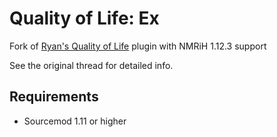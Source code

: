 # Quality of Life: Ex

Fork of [Ryan's Quality of Life](https://forums.alliedmods.net/showthread.php?p=2573434) plugin with NMRiH 1.12.3 support

See the original thread for detailed info.

## Requirements
- Sourcemod 1.11 or higher
